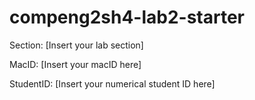 # compeng2sh4-lab2-starter

Section: [Insert your lab section]

MacID: [Insert your macID here]

StudentID: [Insert your numerical student ID here]
